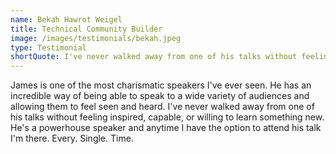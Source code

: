 ```yaml
---
name: Bekah Hawrot Weigel
title: Technical Community Builder
image: /images/testimonials/bekah.jpeg
type: Testimonial
shortQuote: I've never walked away from one of his talks without feeling inspired, capable, or willing to learn something new.
---
```


James is one of the most charismatic speakers I've ever seen. He has an incredible way of being able to speak to a wide variety of audiences and allowing them to feel seen and heard. I've never walked away from one of his talks without feeling inspired, capable, or willing to learn something new. He's a powerhouse speaker and anytime I have the option to attend his talk I'm there. Every. Single. Time.
